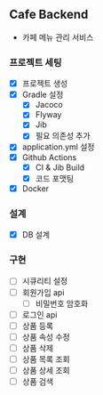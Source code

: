 ## Cafe Backend
- 카페 메뉴 관리 서비스

### 프로젝트 세팅
- [x] 프로젝트 생성
- [x] Gradle 설정
    - [x] Jacoco
    - [x] Flyway
    - [x] Jib
    - [x] 필요 의존성 추가
- [x] application.yml 설정
- [x] Github Actions
    - [x] CI & Jib Build
    - [x] 코드 포맷팅
- [x] Docker

### 설계
- [x] DB 설계

### 구현
- [ ] 시큐리티 설정
- [ ] 회원가입 api
    - [ ] 비밀번호 암호화
- [ ] 로그인 api
- [ ] 상품 등록
- [ ] 상품 속성 수정
- [ ] 상품 삭제
- [ ] 상품 목록 조회
- [ ] 상품 상세 조회
- [ ] 상품 검색
